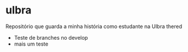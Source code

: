 # ulbra
Repositório que guarda a minha história como estudante na Ulbra
thered


- Teste de branches no develop
- mais um teste

